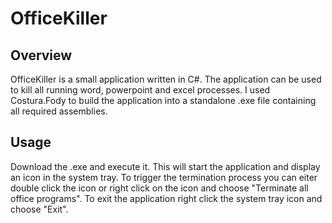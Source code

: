 # OfficeKiller

## Overview

OfficeKiller is a small application written in C#. The application can be used to kill all running word, powerpoint and excel processes. I used Costura.Fody to build the application into a standalone .exe file containing all required assemblies.  

## Usage

Download the .exe and execute it. This will start the application and display an icon in the system tray. To trigger the termination process you can eiter double click the icon or right click on the icon and choose "Terminate all office programs". To exit the application right click the system tray icon and choose "Exit".
